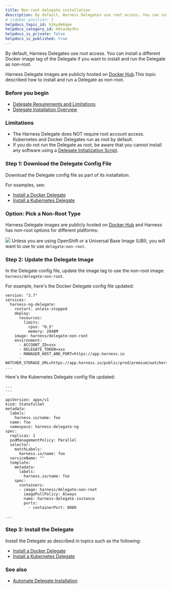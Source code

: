 ```yaml
---
title: Non-root delegate installation
description: By default, Harness Delegates use root access. You can install a different Docker image tag of the Delegate if you want to install and run the Delegate as non-root. Harness Delegate images are public…
# sidebar_position: 2
helpdocs_topic_id: h2kydm6qme
helpdocs_category_id: m9iau0y3hv
helpdocs_is_private: false
helpdocs_is_published: true
---
```


By default, Harness Delegates use root access. You can install a different Docker image tag of the Delegate if you want to install and run the Delegate as non-root.

Harness Delegate images are publicly hosted on [Docker Hub](https://hub.docker.com/r/harness/delegate/tags).This topic described how to install and run a Delegate as non-root.

### Before you begin

* [Delegate Requirements and Limitations](../delegate-reference/delegate-requirements-and-limitations.md)
* [Delegate Installation Overview](../delegate-installation-overview.md)

### Limitations

* The Harness Delegate does NOT require root account access. Kubernetes and Docker Delegates run as root by default.
* If you do not run the Delegate as root, be aware that you cannot install any software using a [Delegate Initialization Script](../delegate-reference/common-delegate-profile-scripts.md).

### Step 1: Download the Delegate Config File

Download the Delegate config file as part of its installation.

For examples, see:

* [Install a Docker Delegate](../delegate-install-docker/install-a-docker-delegate.md)
* [Install a Kubernetes Delegate](install-a-kubernetes-delegate.md)

### Option: Pick a Non-Root Type

Harness Delegate images are publicly hosted on [Docker Hub](https://hub.docker.com/r/harness/delegate/tags) and Harness has non-root options for different platforms:

![](./static/non-root-delegate-installation-27.png)
Unless you are using OpenShift or a Universal Base Image (UBI), you will want to use to use `delegate:non-root`.

### Step 2: Update the Delegate Image

In the Delegate config file, update the image tag to use the non-root image: `harness/delegate:non-root`.

For example, here's the Docker Delegate config file updated:


```
version: "3.7"  
services:  
  harness-ng-delegate:  
    restart: unless-stopped  
    deploy:  
      resources:  
        limits:  
          cpus: "0.5"  
          memory: 2048M  
    image: harness/delegate:non-root  
    environment:  
      - ACCOUNT_ID=xxx  
      - DELEGATE_TOKEN=xxx  
      - MANAGER_HOST_AND_PORT=https://app.harness.io  
      - WATCHER_STORAGE_URL=https://app.harness.io/public/prod/premium/watchers  
...
```
Here's the Kubernetes Delegate config file updated:


```
...  
---  
  
apiVersion: apps/v1  
kind: StatefulSet  
metadata:  
  labels:  
    harness.io/name: foo  
  name: foo  
  namespace: harness-delegate-ng  
spec:  
  replicas: 1  
  podManagementPolicy: Parallel  
  selector:  
    matchLabels:  
      harness.io/name: foo  
  serviceName: ""  
  template:  
    metadata:  
      labels:  
        harness.io/name: foo  
    spec:  
      containers:  
      - image: harness/delegate:non-root  
        imagePullPolicy: Always  
        name: harness-delegate-instance  
        ports:  
          - containerPort: 8080  
  
...
```
### Step 3: Install the Delegate

Install the Delegate as described in topics such as the following:

* [Install a Docker Delegate](../delegate-install-docker/install-a-docker-delegate.md)
* [Install a Kubernetes Delegate](install-a-kubernetes-delegate.md)

### See also

* [Automate Delegate Installation](automate-delegate-installation.md)

